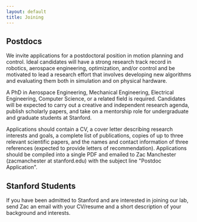 ```yaml
---
layout: default
title: Joining
---
```


## Postdocs

We invite applications for a postdoctoral position in motion planning and control. Ideal candidates will have a strong research track record in robotics, aerospace engineering, optimization, and/or control and be motivated to lead a research effort that involves developing new algorithms and evaluating them both in simulation and on physical hardware.

A PhD in Aerospace Engineering, Mechanical Engineering, Electrical Engineering, Computer Science, or a related field is required. Candidates will be expected to carry out a creative and independent research agenda, publish scholarly papers, and take on a mentorship role for undergraduate and graduate students at Stanford. 

Applications should contain a CV, a cover letter describing research interests and goals, a complete list of publications, copies of up to three relevant scientific papers, and the names and contact information of three references (expected to provide letters of recommendation). Applications should be compiled into a single PDF and emailed to Zac Manchester (zacmanchester at stanford.edu) with the subject line "Postdoc Application".

## Stanford Students

If you have been admitted to Stanford and are interested in joining our lab, send Zac an email with your CV/resume and a short description of your background and interests.

